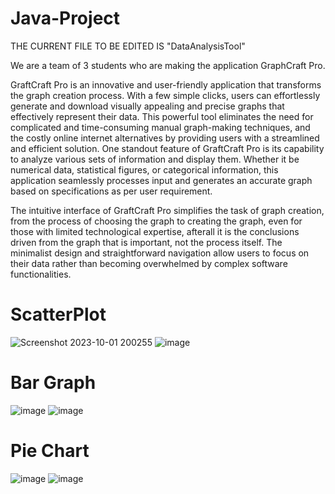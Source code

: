 # Java-Project
THE CURRENT FILE TO BE EDITED IS "DataAnalysisTool"

We are a team of 3 students who are making the application GraphCraft Pro.

GraftCraft Pro is an innovative and user-friendly application that transforms the graph creation process. With a few simple clicks, users can effortlessly generate and download visually appealing and precise graphs that effectively represent their data. This powerful tool eliminates the need for complicated and time-consuming manual graph-making techniques, and the costly online internet alternatives by providing users with a streamlined and efficient solution. One standout feature of GraftCraft Pro is its capability to analyze various sets of information and display them. Whether it be numerical data, statistical figures, or categorical information, this application seamlessly processes input and generates an accurate graph based on specifications as per user requirement.

The intuitive interface of GraftCraft Pro simplifies the task of graph creation, from the process of choosing the graph to creating the graph, even for those with limited technological expertise, afterall it is the conclusions driven from the graph that is important, not the process itself. The minimalist design and straightforward navigation allow users to focus on their data rather than becoming overwhelmed by complex software functionalities.

# ScatterPlot
![Screenshot 2023-10-01 200255](https://github.com/AdityaC2/Java-Project/assets/91754462/080be969-3ee5-4f8f-a8b1-705b20522da8)
![image](https://github.com/AdityaC2/Java-Project/assets/91754462/91d25f85-c923-484b-9387-522395c6a160)

# Bar Graph
![image](https://github.com/AdityaC2/Java-Project/assets/91754462/588e0e9a-9202-4268-ac42-fd590c6cb410)
![image](https://github.com/AdityaC2/Java-Project/assets/91754462/f3a590f8-cfd1-4b28-b7a2-d5210672f201)

# Pie Chart
![image](https://github.com/AdityaC2/Java-Project/assets/91754462/6ae6aae2-2b03-4cec-8e98-7b88c607ab51)
![image](https://github.com/AdityaC2/Java-Project/assets/91754462/1f294f5b-6a20-408e-a6d6-feaea2926fd2)
